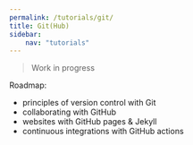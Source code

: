 ```yaml
---
permalink: /tutorials/git/
title: Git(Hub)
sidebar:
    nav: "tutorials"
---
```


> Work in progress

Roadmap:

- principles of version control with Git
- collaborating with GitHub
- websites with GitHub pages & Jekyll
- continuous integrations with GitHub actions

<!-- - [GitKraken](https://www.gitkraken.com/): Git and GitHub without the command line -->
